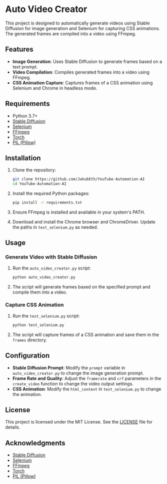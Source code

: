 # Auto Video Creator

This project is designed to automatically generate videos using Stable Diffusion for image generation and Selenium for capturing CSS animations. The generated frames are compiled into a video using FFmpeg.

## Features

- **Image Generation**: Uses Stable Diffusion to generate frames based on a text prompt.
- **Video Compilation**: Compiles generated frames into a video using FFmpeg.
- **CSS Animation Capture**: Captures frames of a CSS animation using Selenium and Chrome in headless mode.

## Requirements

- Python 3.7+
- [Stable Diffusion](https://github.com/CompVis/stable-diffusion)
- [Selenium](https://www.selenium.dev/)
- [FFmpeg](https://ffmpeg.org/)
- [Torch](https://pytorch.org/)
- [PIL (Pillow)](https://python-pillow.org/)

## Installation

1. Clone the repository:
   ```bash
   git clone https://github.com/JakubEth/YouTube-Automation-AI
   cd YouTube-Automation-AI
   ```

2. Install the required Python packages:
   ```bash
   pip install -r requirements.txt
   ```

3. Ensure FFmpeg is installed and available in your system's PATH.

4. Download and install the Chrome browser and ChromeDriver. Update the paths in `test_selenium.py` as needed.

## Usage

### Generate Video with Stable Diffusion

1. Run the `auto_video_creator.py` script:
   ```bash
   python auto_video_creator.py
   ```

2. The script will generate frames based on the specified prompt and compile them into a video.

### Capture CSS Animation

1. Run the `test_selenium.py` script:
   ```bash
   python test_selenium.py
   ```

2. The script will capture frames of a CSS animation and save them in the `frames` directory.

## Configuration

- **Stable Diffusion Prompt**: Modify the `prompt` variable in `auto_video_creator.py` to change the image generation prompt.
- **Frame Rate and Quality**: Adjust the `framerate` and `crf` parameters in the `create_video` function to change the video output settings.
- **CSS Animation**: Modify the `html_content` in `test_selenium.py` to change the animation.

## License

This project is licensed under the MIT License. See the [LICENSE](LICENSE) file for details.

## Acknowledgments

- [Stable Diffusion](https://github.com/CompVis/stable-diffusion)
- [Selenium](https://www.selenium.dev/)
- [FFmpeg](https://ffmpeg.org/)
- [Torch](https://pytorch.org/)
- [PIL (Pillow)](https://python-pillow.org/)
